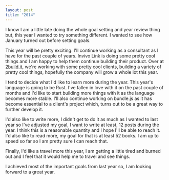 ```yaml
---
layout: post
title: "2014"
---
```

I know I am a little late doing the whole goal setting and year review thing but, this year I wanted to try something different. I wanted to see how January turned out before setting goals.

This year will be pretty exciting. I'll continue working as a consultant as I have for the past couple of years. Invivo Link is doing some pretty cool things and I am happy to help them continue building their product. Over at [2build.it](http://www.2build.it), we're working with some pretty cool clients, building a variety of pretty cool things, hopefully the company will grow a whole lot this year.

I tend to decide what I'd like to learn more during the year. This year's language is going to be Rust. I've fallen in love with it on the past couple of months and I'd like to start building more things with it as the language becomes more stable. I'll also continue working on bundle.js  as it has become essential to a client's project which, turns out to be a great way to further develop it. 

I'd also like to write more, I didn't get to do it as much as I wanted to last year so I've adjusted my goal, I want to write at least, 12 posts during the year. I think this is a reasonable quantity and I hope I'll be able to reach it. I'd also like to read more, my goal for that is at least 52 books. I am up to speed so far so I am pretty sure I can reach that.

Finally, I'd like a travel more this year, I am getting a little tired and burned out and I feel that it would help me to travel and see things. 

I achieved most of the important goals from last year so, I am looking forward to a great year.